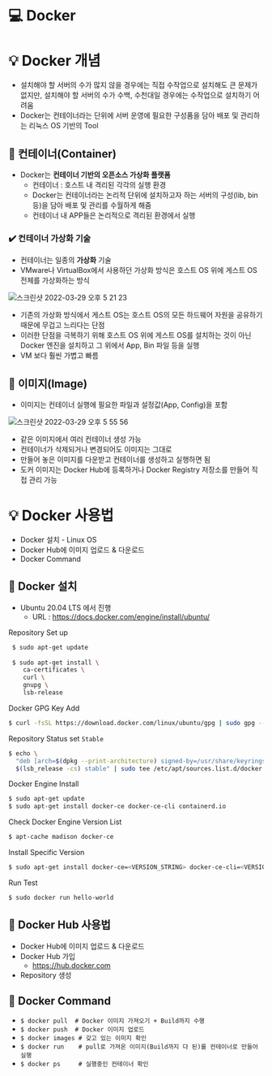 💻 Docker
==================
# 💡 Docker 개념
 
* 설치해야 할 서버의 수가 많지 않을 경우에는 직접 수작업으로 설치해도 큰 문제가 없지만, 설치해야 할 서버의 수가 수백, 수천대일 경우에는 수작업으로 설치하기 어려움
* Docker는 컨테이너라는 단위에 서버 운영에 필요한 구성품을 담아 배포 및 관리하는 리눅스 OS 기반의 Tool

## 📌 컨테이너(Container)

* Docker는 **컨테이너 기반의 오픈소스 가상화 플랫폼** 
  * 컨테이너 : 호스트 내 격리된 각각의 실행 환경
  * Docker는 컨테이너라는 논리적 단위에 설치하고자 하는 서버의 구성(lib, bin 등)을 담아 배포 및 관리를 수월하게 해줌
  * 컨테이너 내 APP들은 논리적으로 격리된 환경에서 실행

### ✔️ 컨테이너 가상화 기술
* 컨테이너는 일종의 **가상화** 기술
* VMware나 VirtualBox에서 사용하던 가상화 방식은 호스트 OS 위에 게스트 OS 전체를 가상화하는 방식

![스크린샷 2022-03-29 오후 5 21 23](https://user-images.githubusercontent.com/57285121/160566837-0a9a0178-ff2a-435d-b9c2-bed283c9c6c9.png)

* 기존의 가상화 방식에서 게스트 OS는 호스트 OS의 모든 하드웨어 자원을 공유하기 때문에 무겁고 느리다는 단점
* 이러한 단점을 극복하기 위해 호스트 OS 위에 게스트 OS를 설치하는 것이 아닌 Docker 엔진을 설치하고 그 위에서 App, Bin 파일 등을 실행
* VM 보다 훨씬 가볍고 빠름


## 📌 이미지(Image)

* 이미지는 컨테이너 실행에 필요한 파일과 설정값(App, Config)을 포함

![스크린샷 2022-03-29 오후 5 55 56](https://user-images.githubusercontent.com/57285121/160574048-9e59cac1-84a7-424e-b755-a24f0741011a.png)

* 같은 이미지에서 여러 컨테이너 생성 가능
* 컨테이너가 삭제되거나 변경되어도 이미지는 그대로
* 만들어 놓은 이미지를 다운받고 컨테이너를 생성하고 실행하면 됨
* 도커 이미지는 Docker Hub에 등록하거나 Docker Registry 저장소를 만들어 직접 관리 가능

# 💡 Docker 사용법

* Docker 설치 - Linux OS
* Docker Hub에 이미지 업로드 & 다운로드
* Docker Command

## 📌 Docker 설치
* Ubuntu 20.04 LTS 에서 진행
  * URL : https://docs.docker.com/engine/install/ubuntu/

Repository Set up
```bash
 $ sudo apt-get update
 
 $ sudo apt-get install \
    ca-certificates \
    curl \
    gnupg \
    lsb-release
```
Docker GPG Key Add
```bash
$ curl -fsSL https://download.docker.com/linux/ubuntu/gpg | sudo gpg --dearmor -o /usr/share/keyrings/docker-archive-keyring.gpg
```
Repository Status set ``Stable``
```bash
$ echo \
  "deb [arch=$(dpkg --print-architecture) signed-by=/usr/share/keyrings/docker-archive-keyring.gpg] https://download.docker.com/linux/ubuntu \
  $(lsb_release -cs) stable" | sudo tee /etc/apt/sources.list.d/docker.list > /dev/null
```
Docker Engine Install
```bash
$ sudo apt-get update
$ sudo apt-get install docker-ce docker-ce-cli containerd.io
```
Check Docker Engine Version List
```bash
$ apt-cache madison docker-ce
```
Install Specific Version
```bash
$ sudo apt-get install docker-ce=<VERSION_STRING> docker-ce-cli=<VERSION_STRING> containerd.io
```
Run Test
```bash
$ sudo docker run hello-world
```

## 📌 Docker Hub 사용법

* Docker Hub에 이미지 업로드 & 다운로드
* Docker Hub 가입
  * https://hub.docker.com
* Repository 생성

## 📌 Docker Command

* ``$ docker pull  # Docker 이미지 가져오기 + Build까지 수행``
* ``$ docker push  # Docker 이미지 업로드``
* ``$ docker images # 갖고 있는 이미지 확인``
* ``$ docker run    # pull로 가져온 이미지(Build까지 다 된)를 컨테이너로 만들어 실행``
* ``$ docker ps     # 실행중인 컨테이너 확인``  
